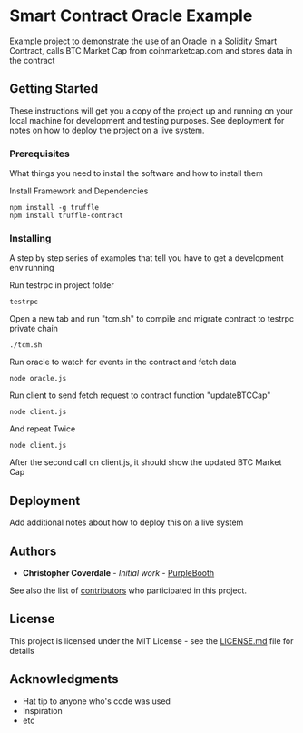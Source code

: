 # Smart Contract Oracle Example

Example project to demonstrate the use of an Oracle in a Solidity Smart Contract, calls BTC Market Cap from coinmarketcap.com and stores data in the contract

## Getting Started

These instructions will get you a copy of the project up and running on your local machine for development and testing purposes. See deployment for notes on how to deploy the project on a live system.

### Prerequisites

What things you need to install the software and how to install them

Install Framework and Dependencies
```
npm install -g truffle
npm install truffle-contract
```

### Installing

A step by step series of examples that tell you have to get a development env running

Run testrpc in project folder
```
testrpc
```

Open a new tab and run "tcm.sh" to compile and migrate contract to testrpc private chain
```
./tcm.sh
```

Run oracle to watch for events in the contract and fetch data
```
node oracle.js
```

Run client to send fetch request to contract function "updateBTCCap"
```
node client.js
```

And repeat Twice
```
node client.js 
```

After the second call on client.js, it should show the updated BTC Market Cap


## Deployment

Add additional notes about how to deploy this on a live system


## Authors

* **Christopher Coverdale** - *Initial work* - [PurpleBooth](https://github.com/ccdle12)

See also the list of [contributors](https://github.com/your/project/contributors) who participated in this project.

## License

This project is licensed under the MIT License - see the [LICENSE.md](LICENSE.md) file for details

## Acknowledgments

* Hat tip to anyone who's code was used
* Inspiration
* etc
